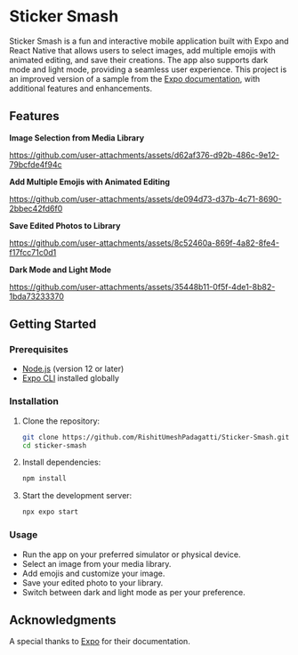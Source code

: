 # Sticker Smash

Sticker Smash is a fun and interactive mobile application built with Expo and React Native that allows users to select images, add multiple emojis with animated editing, and save their creations. The app also supports dark mode and light mode, providing a seamless user experience. This project is an improved version of a sample from the [Expo documentation](https://docs.expo.dev/tutorial/introduction/), with additional features and enhancements.

## Features

**Image Selection from Media Library**

https://github.com/user-attachments/assets/d62af376-d92b-486c-9e12-79bcfde4f94c

**Add Multiple Emojis with Animated Editing**

https://github.com/user-attachments/assets/de094d73-d37b-4c71-8690-2bbec42fd6f0

**Save Edited Photos to Library**

https://github.com/user-attachments/assets/8c52460a-869f-4a82-8fe4-f17fcc71c0d1

**Dark Mode and Light Mode**

https://github.com/user-attachments/assets/35448b11-0f5f-4de1-8b82-1bda73233370

## Getting Started

### Prerequisites

- [Node.js](https://nodejs.org/) (version 12 or later)
- [Expo CLI](https://docs.expo.dev/get-started/installation/) installed globally

### Installation

1. Clone the repository:
   ```bash
   git clone https://github.com/RishitUmeshPadagatti/Sticker-Smash.git
   cd sticker-smash
   ```

2. Install dependencies:
   ```bash
   npm install
   ```

3. Start the development server:
   ```bash
   npx expo start
   ```

### Usage

- Run the app on your preferred simulator or physical device.
- Select an image from your media library.
- Add emojis and customize your image.
- Save your edited photo to your library.
- Switch between dark and light mode as per your preference.

## Acknowledgments

A special thanks to [Expo](https://expo.dev/) for their documentation.
